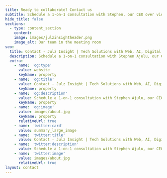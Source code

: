 ```yaml
---
title: Ready to collaborate? Contact us
subtitle: Schedule a 1-on-1 consultation with Stephen, our CEO over video conferencing. Select a date from the calendar below and get expert advice. Join the video conference easily with our team's guidance. Alternatively, fill in the contact form and start achieving your goals now.
hide_title: false
sections:
  - type: content_section
    content:
    image: images/julzinsightheader.png
    image_alt: Our team in the meeting room
seo:
  title: Contact - Julz Insight | Tech Solutions with Web, AI, Digital Transformation & Cloud Expertise
  description: Schedule a 1-on-1 consultation with Stephen Ajulu, our CEO over video conferencing. Select a date from the calendar below and get expert advice. Join the video conference easily with our team's guidance. Alternatively, fill in the contact form and start achieving your goals now.
  extra:
    - name: 'og:type'
      value: website
      keyName: property
    - name: 'og:title'
      value: Contact - Julz Insight | Tech Solutions with Web, AI, Digital Transformation & Cloud Expertise
      keyName: property
    - name: 'og:description'
      value: Schedule a 1-on-1 consultation with Stephen Ajulu, our CEO over video conferencing. Select a date from the calendar below and get expert advice. Join the video conference easily with our team's guidance. Alternatively, fill in the contact form and start achieving your goals now.
      keyName: property
    - name: 'og:image'
      value: images/about.jpg
      keyName: property
      relativeUrl: true
    - name: 'twitter:card'
      value: summary_large_image
    - name: 'twitter:title'
      value: Contact - Julz Insight | Tech Solutions with Web, AI, Digital Transformation & Cloud Expertise
    - name: 'twitter:description'
      value: Schedule a 1-on-1 consultation with Stephen Ajulu, our CEO over video conferencing. Select a date from the calendar below and get expert advice. Join the video conference easily with our team's guidance. Alternatively, fill in the contact form and start achieving your goals now.
    - name: 'twitter:image'
      value: images/about.jpg
      relativeUrl: true
layout: contact
---
```

